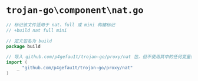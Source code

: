 # `trojan-go\component\nat.go`

```go
// 标记该文件适用于 nat、full 或 mini 构建标记
// +build nat full mini

// 定义包名为 build
package build

// 导入 github.com/p4gefau1t/trojan-go/proxy/nat 包，但不使用其中的任何变量或函数
import (
    _ "github.com/p4gefau1t/trojan-go/proxy/nat"
)
```